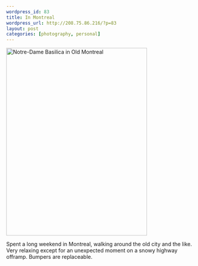 ```yaml
--- 
wordpress_id: 83
title: In Montreal
wordpress_url: http://208.75.86.216/?p=83
layout: post
categories: [photography, personal]
---
```

<div class="flickr-frame-centered"><a href="http://www.flickr.com/photos/downtree/280297422/" title="Photo Sharing"><img src="http://farm1.static.flickr.com/107/280297422_8d41f30723.jpg" class="flickr-photo" width="375" height="500" alt="Notre-Dame Basilica in Old Montreal" /></a>
</div>

Spent a long weekend in Montreal, walking around the old city and the like. Very relaxing except for an unexpected moment on a snowy highway offramp. Bumpers are replaceable.
